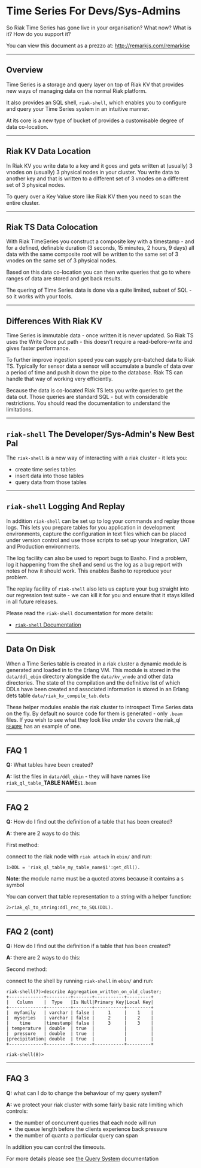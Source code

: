 Time Series For Devs/Sys-Admins
===============================

So Riak Time Series has gone live in your organisation? What now? What is it? How do you support it?

You can view this document as a prezzo at:
http://remarkjs.com/remarkise

---

Overview
--------

Time Series is a storage and query layer on top of Riak KV that provides new ways of managing data on the normal Riak platform.

It also provides an SQL shell, `riak-shell`, which enables you to configure and query your Time Series system in an intuitive manner.

At its core is a new type of bucket of provides a customisable degree of data co-location.

---

Riak KV Data Location
---------------------

In Riak KV you write data to a key and it goes and gets written at (usually) 3 vnodes on (usually) 3 physical nodes in your cluster. You write data to another key and that is written to a different set of 3 vnodes on a different set of 3 physical nodes.

To query over a Key Value store like Riak KV then you need to scan the entire cluster.

---

Riak TS Data Colocation
-----------------------

With Riak TimeSeries you construct a composite key with a timestamp - and for a defined, definable duration (3 seconds, 15 minutes, 2 hours, 9 days) all data with the same composite root will be written to the same set of 3 vnodes on the same set of 3 physical nodes.

Based on this data co-location you can then write queries that go to where ranges of data are stored and get back results.

The quering of Time Series data is done via a quite limited, subset of SQL - so it works with your tools.

---

Differences With Riak KV
------------------------

Time Series is immutable data - once written it is never updated. So Riak TS uses the Write Once put path - this doesn't require a read-before-write and gives faster performance.

To further improve ingestion speed you can supply pre-batched data to Riak TS. Typically for sensor data a sensor will accumulate a bundle of data over a period of time and push it down the pipe to the database. Riak TS can handle that way of working very efficiently.

Because the data is co-located Riak TS lets you write queries to get the data out. Those queries are standard SQL - but with considerable restrictions. You should read the documentation to understand the limitations.

---

`riak-shell` The Developer/Sys-Admin's New Best Pal
---------------------------------------------------

The `riak-shell` is a new way of interacting with a riak cluster - it lets you:

* create time series tables 
* insert data into those tables
* query data from those tables

---

`riak-shell` Logging And Replay
-------------------------------

In addition `riak-shell` can be set up to log your commands and replay those logs. This lets you prepare tables for you application in development environments, capture the configuration in text files which can be placed under version control and use those scripts to set up your Integration, UAT and Production environments.

The log facility can also be used to report bugs to Basho. Find a problem, log it happening from the shell and send us the log as a bug report with notes of how it should work. This enables Basho to reproduce your problem.

The replay facility of `riak-shell` also lets us capture your bug straight into our regression test suite - we can kill it for you and ensure that it stays killed in all future releases.

Please read the `riak-shell` documentation for more details:

* [`riak-shell` Documentation](https://github.com/basho/riak_shell/blob/develop/README.md)

---

Data On Disk
------------

When a Time Series table is created in a riak cluster a dynamic module is generated and loaded in to the Erlang VM. This module is stored in the `data/ddl_ebin` directory alongside the `data/kv_vnode` and other data directories. The state of the compilation and the definitive list of which DDLs have been created and associated information is stored in an Erlang dets table `data/riak_kv_compile_tab.dets`

These helper modules enable the riak cluster to introspect Time Series data on the fly. By default no source code for them is generated - only `.beam` files. If you wish to see what they look like *under the covers* the riak_ql [`README`](https://github.com/basho/riak_ql/blob/develop/README.md) has an example of one.

---

FAQ 1
-----

**Q:** What tables have been created?

**A:** list the files in `data/ddl_ebin` - they will have names like `riak_ql_table_`**TABLE NAME**`$1.beam`

---

FAQ 2
-----

**Q:** How do I find out the definition of a table that has been created?

**A:** there are 2 ways to do this:

First method:

connect to the riak node with `riak attach` in `ebin/` and run:

`1>DDL = 'riak_ql_table_my_table_name$1':get_dll().`

**Note**: the module name must be a quoted atoms because it contains a `$` symbol

You can convert that table representation to a string with a helper function:

`2>riak_ql_to_string:ddl_rec_to_SQL(DDL).`

---

FAQ 2 (cont)
------------

**Q:** How do I find out the definition if a table that has been created?

**A:** there are 2 ways to do this:

Second method:

connect to the shell by running `riak-shell` in `ebin/` and run:
```
riak-shell(7)>describe Aggregation_written_on_old_cluster;
+-------------+---------+-------+-----------+---------+
|   Column    |  Type   |Is Null|Primary Key|Local Key|
+-------------+---------+-------+-----------+---------+
|  myfamily   | varchar | false |     1     |    1    |
|  myseries   | varchar | false |     2     |    2    |
|    time     |timestamp| false |     3     |    3    |
| temperature | double  | true  |           |         |
|  pressure   | double  | true  |           |         |
|precipitation| double  | true  |           |         |
+-------------+---------+-------+-----------+---------+ 

riak-shell(8)>
```

---

FAQ 3
-----

**Q:** what can I do to change the behaviour of my query system?

**A:** we protect your riak cluster with some fairly basic rate limiting which controls:
* the number of concurrent queries that each node will run
* the queue length before the clients experience back pressure
* the number of quanta a particular query can span

In addition you can control the timeouts.

For more details please see [the Query System](./query_sub_system.md) documentation

